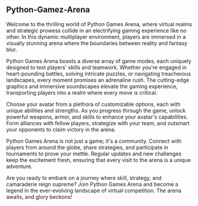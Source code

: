 ## Python-Gamez-Arena
Welcome to the thrilling world of Python Games Arena, where virtual realms and strategic prowess collide in an electrifying gaming experience like no other. In this dynamic multiplayer environment, players are immersed in a visually stunning arena where the boundaries between reality and fantasy blur.


Python Games Arena boasts a diverse array of game modes, each uniquely designed to test players' skills and teamwork. Whether you're engaged in heart-pounding battles, solving intricate puzzles, or navigating treacherous landscapes, every moment promises an adrenaline rush. The cutting-edge graphics and immersive soundscapes elevate the gaming experience, transporting players into a realm where every move is critical.

Choose your avatar from a plethora of customizable options, each with unique abilities and strengths. As you progress through the game, unlock powerful weapons, armor, and skills to enhance your avatar's capabilities. Form alliances with fellow players, strategize with your team, and outsmart your opponents to claim victory in the arena.

Python Games Arena is not just a game; it's a community. Connect with players from around the globe, share strategies, and participate in tournaments to prove your mettle. Regular updates and new challenges keep the excitement fresh, ensuring that every visit to the arena is a unique adventure.

Are you ready to embark on a journey where skill, strategy, and camaraderie reign supreme? Join Python Games Arena and become a legend in the ever-evolving landscape of virtual competition. The arena awaits, and glory beckons!






